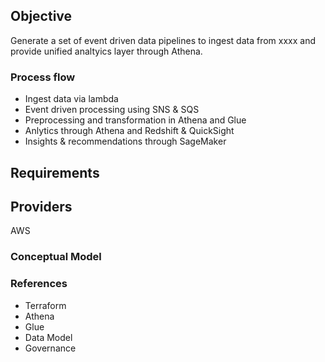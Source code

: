 
## Objective

Generate a set of event driven data pipelines to ingest data from xxxx and provide unified analtyics layer through Athena. 


### Process flow 

* Ingest data via lambda
* Event driven processing using SNS & SQS
* Preprocessing and transformation in Athena and Glue 
* Anlytics through Athena and Redshift & QuickSight
* Insights & recommendations through SageMaker 


## Requirements


## Providers

AWS

### Conceptual Model

### References 
* Terraform 
* Athena 
* Glue 
* Data Model
* Governance




